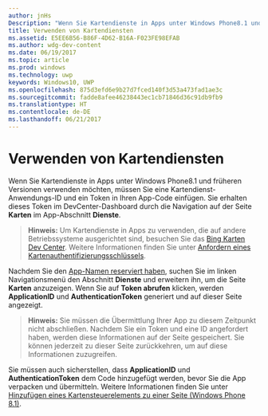 ```yaml
---
author: jnHs
Description: "Wenn Sie Kartendienste in Apps unter Windows Phone8.1 und früheren Versionen verwenden möchten, müssen Sie eine Kartendienst-Anwendungs-ID und ein Token in Ihren App-Code einfügen. Sie können dieses Token im Dev Center-Dashboard abrufen."
title: Verwenden von Kartendiensten
ms.assetid: E5EE6B56-B86F-4D62-B16A-F023FE98EFAB
ms.author: wdg-dev-content
ms.date: 06/19/2017
ms.topic: article
ms.prod: windows
ms.technology: uwp
keywords: Windows10, UWP
ms.openlocfilehash: 875d3efd6e9b27d7fced140f3d53a473fad1ae3c
ms.sourcegitcommit: fadde8afee46238443ec1cb71846d36c91db9fb9
ms.translationtype: HT
ms.contentlocale: de-DE
ms.lasthandoff: 06/21/2017
---
```

# <a name="use-map-services"></a>Verwenden von Kartendiensten


Wenn Sie Kartendienste in Apps unter Windows Phone8.1 und früheren Versionen verwenden möchten, müssen Sie eine Kartendienst-Anwendungs-ID und ein Token in Ihren App-Code einfügen. Sie erhalten dieses Token im DevCenter-Dashboard durch die Navigation auf der Seite **Karten** im App-Abschnitt **Dienste**.

> **Hinweis:**  Um Kartendienste in Apps zu verwenden, die auf andere Betriebssysteme ausgerichtet sind, besuchen Sie das [Bing Karten Dev Center](http://go.microsoft.com/fwlink/p/?LinkId=614880). Weitere Informationen finden Sie unter [Anfordern eines Kartenauthentifizierungsschlüssels](https://msdn.microsoft.com/library/windows/apps/mt219694).

Nachdem Sie den [App-Namen reserviert haben](create-your-app-by-reserving-a-name.md), suchen Sie im linken Navigationsmenü den Abschnitt **Dienste** und erweitern ihn, um die Seite **Karten** anzuzeigen. Wenn Sie auf **Token abrufen** klicken, werden **ApplicationID** und **AuthenticationToken** generiert und auf dieser Seite angezeigt.

> **Hinweis:**  Sie müssen die Übermittlung Ihrer App zu diesem Zeitpunkt nicht abschließen. Nachdem Sie ein Token und eine ID angefordert haben, werden diese Informationen auf der Seite gespeichert. Sie können jederzeit zu dieser Seite zurückkehren, um auf diese Informationen zuzugreifen.

Sie müssen auch sicherstellen, dass **ApplicationID** und **AuthenticationToken** dem Code hinzugefügt werden, bevor Sie die App verpacken und übermitteln. Weitere Informationen finden Sie unter [Hinzufügen eines Kartensteuerelements zu einer Seite (Windows Phone 8.1)](http://go.microsoft.com/fwlink/p/?LinkId=614882).

 

 




